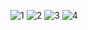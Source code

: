 ![1](https://github.com/scoute-dich/Weather/blob/master/fastlane/metadata/android/de-DE/images/phoneScreenshots/1.jpg)
![2](https://github.com/scoute-dich/Weather/blob/master/fastlane/metadata/android/de-DE/images/phoneScreenshots/2.jpg)
![3](https://github.com/scoute-dich/Weather/blob/master/fastlane/metadata/android/de-DE/images/phoneScreenshots/3.jpg)
![4](https://github.com/scoute-dich/Weather/blob/master/fastlane/metadata/android/de-DE/images/phoneScreenshots/4.jpg)
